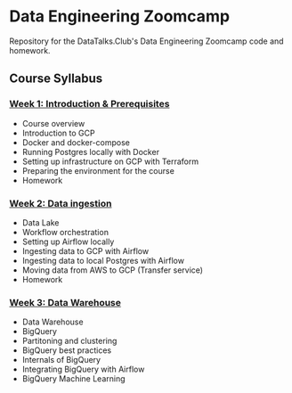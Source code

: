 # Data Engineering Zoomcamp
Repository for the DataTalks.Club's Data Engineering Zoomcamp code and homework.

## Course Syllabus

### [Week 1: Introduction & Prerequisites](week_1_basics_n_setup)

* Course overview
* Introduction to GCP
* Docker and docker-compose 
* Running Postgres locally with Docker
* Setting up infrastructure on GCP with Terraform
* Preparing the environment for the course
* Homework

### [Week 2: Data ingestion](week_2_data_ingestion)

* Data Lake
* Workflow orchestration
* Setting up Airflow locally
* Ingesting data to GCP with Airflow
* Ingesting data to local Postgres with Airflow
* Moving data from AWS to GCP (Transfer service)
* Homework

### [Week 3: Data Warehouse](week_3_data_warehouse)

* Data Warehouse
* BigQuery
* Partitoning and clustering
* BigQuery best practices
* Internals of BigQuery
* Integrating BigQuery with Airflow
* BigQuery Machine Learning